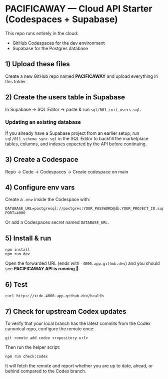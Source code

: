 # PACIFICAWAY — Cloud API Starter (Codespaces + Supabase)

This repo runs entirely in the cloud:
- GitHub Codespaces for the dev environment
- Supabase for the Postgres database

## 1) Upload these files
Create a new GitHub repo named **PACIFICAWAY** and upload everything in this folder.

## 2) Create the users table in Supabase
In Supabase → SQL Editor → paste & run `sql/001_init_users.sql`.

### Updating an existing database
If you already have a Supabase project from an earlier setup, run
`sql/011_schema_sync.sql` in the SQL Editor to backfill the marketplace
tables, columns, and indexes expected by the API before continuing.

## 3) Create a Codespace
Repo → Code → Codespaces → Create codespace on main

## 4) Configure env vars
Create a `.env` inside the Codespace with:

```
DATABASE_URL=postgresql://postgres:YOUR_PASSWORD@db.YOUR_PROJECT_ID.supabase.co:5432/postgres
PORT=4000
```

Or add a Codespaces secret named `DATABASE_URL`.

## 5) Install & run
```
npm install
npm run dev
```
Open the forwarded URL (ends with `-4000.app.github.dev`) and you should see **PACIFICAWAY API is running 🚀**

## 6) Test
```
curl https://<id>-4000.app.github.dev/health
```

## 7) Check for upstream Codex updates
To verify that your local branch has the latest commits from the Codex canonical repo, configure the remote once:

```
git remote add codex <repository-url>
```

Then run the helper script:

```
npm run check:codex
```

It will fetch the remote and report whether you are up to date, ahead, or behind compared to the Codex branch.
